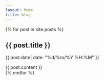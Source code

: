 ```yaml
---
layout: home
title: blog
---
```


{% for post in site.posts %}
  <h2 class="title is-2">{{ post.title }}</h2>
  <p class="subtitle is-5">{{ post.date| date: "%d/%m/%Y %H:%M" }}</p>
  <div class="post-content">
    {{ post.content }}
  </div>
{% endfor %}
